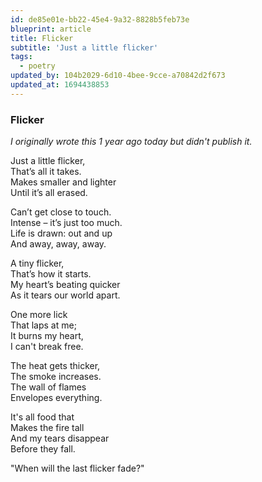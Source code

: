 ```yaml
---
id: de85e01e-bb22-45e4-9a32-8828b5feb73e
blueprint: article
title: Flicker
subtitle: 'Just a little flicker'
tags:
  - poetry
updated_by: 104b2029-6d10-4bee-9cce-a70842d2f673
updated_at: 1694438853
---
```

### Flicker

_I originally wrote this 1 year ago today but didn't publish it._

Just a little flicker,  
That’s all it takes.  
Makes smaller and lighter  
Until it’s all erased.


Can’t get close to touch.  
Intense – it’s just too much.  
Life is drawn: out and up  
And away, away, away.


A tiny flicker,  
That’s how it starts.  
My heart’s beating quicker  
As it tears our world apart.


One more lick  
That laps at me;  
It burns my heart,  
I can't break free.


The heat gets thicker,  
The smoke increases.  
The wall of flames  
Envelopes everything.


It's all food that  
Makes the fire tall  
And my tears disappear  
Before they fall.

"When will the last flicker fade?"